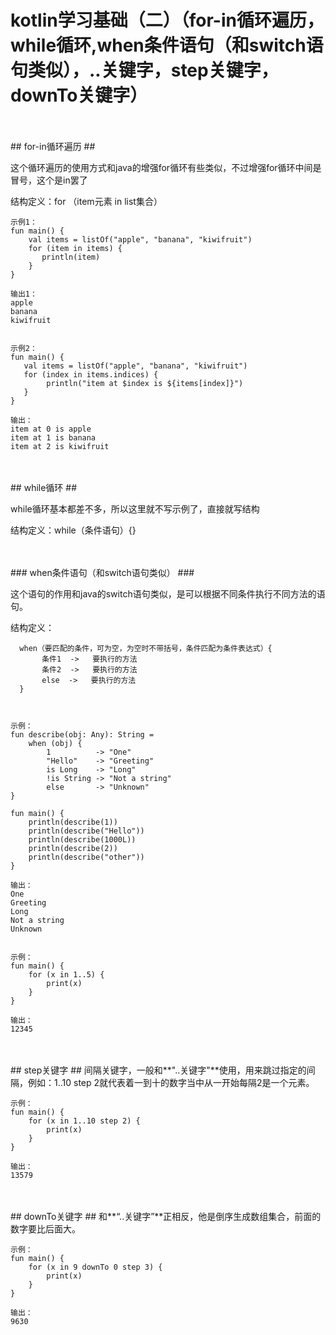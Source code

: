 # kotlin学习基础（二）（for-in循环遍历，while循环,when条件语句（和switch语句类似），..关键字，step关键字，downTo关键字）

</br>
</br>
## for-in循环遍历 ##

这个循环遍历的使用方式和java的增强for循环有些类似，不过增强for循环中间是冒号，这个是in罢了

结构定义：for （item元素 in list集合）

    示例1：
    fun main() {
        val items = listOf("apple", "banana", "kiwifruit")
        for (item in items) {
           println(item)
        }
    }
    
    输出1：
    apple
    banana
    kiwifruit
    
    
    示例2：
    fun main() {
       val items = listOf("apple", "banana", "kiwifruit")
       for (index in items.indices) {
            println("item at $index is ${items[index]}")
       }
    }
    
    输出：
    item at 0 is apple
    item at 1 is banana
    item at 2 is kiwifruit

</br>
</br>
## while循环 ##

 while循环基本都差不多，所以这里就不写示例了，直接就写结构

结构定义：while（条件语句）{}

</br>
</br>
### when条件语句（和switch语句类似） ###

这个语句的作用和java的switch语句类似，是可以根据不同条件执行不同方法的语句。

结构定义：

      when（要匹配的条件，可为空，为空时不带括号，条件匹配为条件表达式）{
           条件1  ->   要执行的方法
           条件2  ->   要执行的方法
           else  ->   要执行的方法
      }
    
    
    
    示例：
    fun describe(obj: Any): String =
        when (obj) {
            1          -> "One"
            "Hello"    -> "Greeting"
            is Long    -> "Long"
            !is String -> "Not a string"
            else       -> "Unknown"
    }
    
    fun main() {
        println(describe(1))
        println(describe("Hello"))
        println(describe(1000L))
        println(describe(2))
        println(describe("other"))
    }
    
    输出：
    One
    Greeting
    Long
    Not a string
    Unknown
    
    
    示例：
    fun main() {
        for (x in 1..5) {
            print(x)
        }
    }
    
    输出：
    12345

</br>
</br>
## step关键字 ##
间隔关键字，一般和**"..关键字"**使用，用来跳过指定的间隔，例如：1..10 step 2就代表着一到十的数字当中从一开始每隔2是一个元素。

    示例：
    fun main() {
        for (x in 1..10 step 2) {
            print(x)
        }
    }
    
    输出：
    13579

</br>
</br>
## downTo关键字 ##
和**“..关键字”**正相反，他是倒序生成数组集合，前面的数字要比后面大。

    示例：
    fun main() {
        for (x in 9 downTo 0 step 3) {
            print(x)
        }
    }
    
    输出：
    9630
